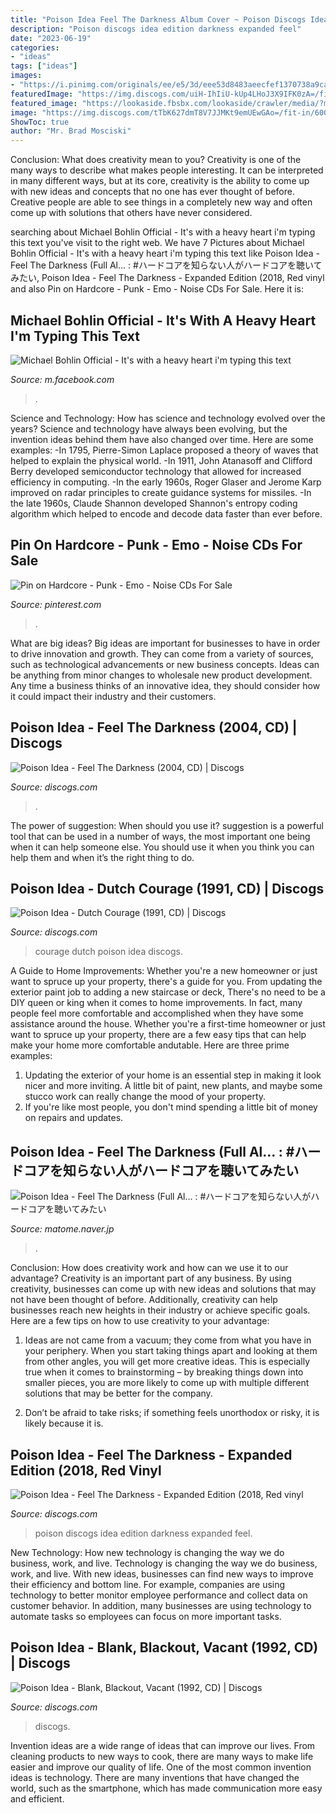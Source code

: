 ```yaml
---
title: "Poison Idea Feel The Darkness Album Cover ~ Poison Discogs Idea Edition Darkness Expanded Feel"
description: "Poison discogs idea edition darkness expanded feel"
date: "2023-06-19"
categories:
- "ideas"
tags: ["ideas"]
images:
- "https://i.pinimg.com/originals/ee/e5/3d/eee53d8483aeecfef1370738a9ca3154.jpg"
featuredImage: "https://img.discogs.com/uiH-IhIiU-kUp4LHoJ3X9IFK0zA=/fit-in/300x300/filters:strip_icc():format(jpeg):mode_rgb():quality(40)/discogs-images/R-1066783-1189547368.jpeg.jpg"
featured_image: "https://lookaside.fbsbx.com/lookaside/crawler/media/?media_id=1289794004446485"
image: "https://img.discogs.com/tTbK627dmT8V7JJMKt9emUEwGAo=/fit-in/600x598/filters:strip_icc():format(jpeg):mode_rgb():quality(90)/discogs-images/R-3966254-1350797999-2059.jpeg.jpg"
ShowToc: true
author: "Mr. Brad Mosciski"
---
```



Conclusion: What does creativity mean to you?
Creativity is one of the many ways to describe what makes people interesting. It can be interpreted in many different ways, but at its core, creativity is the ability to come up with new ideas and concepts that no one has ever thought of before. Creative people are able to see things in a completely new way and often come up with solutions that others have never considered.

	

		
searching about Michael Bohlin Official - It&#039;s with a heavy heart i&#039;m typing this text you've visit to the right web. We have 7 Pictures about Michael Bohlin Official - It&#039;s with a heavy heart i&#039;m typing this text like Poison Idea - Feel The Darkness (Full Al... : #ハードコアを知らない人がハードコアを聴いてみたい, Poison Idea - Feel The Darkness - Expanded Edition (2018, Red vinyl and also Pin on Hardcore - Punk - Emo - Noise CDs For Sale. Here it is:
		
    
## Michael Bohlin Official - It&#039;s With A Heavy Heart I&#039;m Typing This Text

<img loading=lazy src="https://lookaside.fbsbx.com/lookaside/crawler/media/?media_id=1289794004446485" onerror="this.onerror=null;this.src='https://tse3.mm.bing.net/th?id=OIP.lhUxp3wVvcxw9igxSD7FCwHaFT&amp;pid=15.1';" alt="Michael Bohlin Official - It&#039;s with a heavy heart i&#039;m typing this text">

_Source: m.facebook.com_

>. 

	

Science and Technology: How has science and technology evolved over the years?
Science and technology have always been evolving, but the invention ideas behind them have also changed over time. Here are some examples: 
-In 1795, Pierre-Simon Laplace proposed a theory of waves that helped to explain the physical world. 
-In 1911, John Atanasoff and Clifford Berry developed semiconductor technology that allowed for increased efficiency in computing. 
-In the early 1960s, Roger Glaser and Jerome Karp improved on radar principles to create guidance systems for missiles.
-In the late 1960s, Claude Shannon developed Shannon's entropy coding algorithm which helped to encode and decode data faster than ever before.

    
## Pin On Hardcore - Punk - Emo - Noise CDs For Sale

<img loading=lazy src="https://i.pinimg.com/originals/ee/e5/3d/eee53d8483aeecfef1370738a9ca3154.jpg" onerror="this.onerror=null;this.src='https://tse1.mm.bing.net/th?id=OIP.X-cTf7ryg-o1iIfNrlJoFgHaFj&amp;pid=15.1';" alt="Pin on Hardcore - Punk - Emo - Noise CDs For Sale">

_Source: pinterest.com_

>. 

	

What are big ideas?
Big ideas are important for businesses to have in order to drive innovation and growth. They can come from a variety of sources, such as technological advancements or new business concepts. Ideas can be anything from minor changes to wholesale new product development. Any time a business thinks of an innovative idea, they should consider how it could impact their industry and their customers.

    
## Poison Idea - Feel The Darkness (2004, CD) | Discogs

<img loading=lazy src="https://img.discogs.com/tTbK627dmT8V7JJMKt9emUEwGAo=/fit-in/600x598/filters:strip_icc():format(jpeg):mode_rgb():quality(90)/discogs-images/R-3966254-1350797999-2059.jpeg.jpg" onerror="this.onerror=null;this.src='https://tse4.mm.bing.net/th?id=OIP.bLbKAmqq1yx87jquPxSOsAHaHY&amp;pid=15.1';" alt="Poison Idea - Feel The Darkness (2004, CD) | Discogs">

_Source: discogs.com_

>. 

	

The power of suggestion: When should you use it?
suggestion is a powerful tool that can be used in a number of ways, the most important one being when it can help someone else. You should use it when you think you can help them and when it’s the right thing to do.

    
## Poison Idea - Dutch Courage (1991, CD) | Discogs

<img loading=lazy src="https://img.discogs.com/MD2m9Fb5GWk5JMy21XWap4ZpbTg=/fit-in/300x300/filters:strip_icc():format(jpeg):mode_rgb():quality(40)/discogs-images/R-1067160-1517689711-7973.jpeg.jpg" onerror="this.onerror=null;this.src='https://tse1.mm.bing.net/th?id=OIP.mhEnnK1H7VMsr7ebXtFbGwAAAA&amp;pid=15.1';" alt="Poison Idea - Dutch Courage (1991, CD) | Discogs">

_Source: discogs.com_

>courage dutch poison idea discogs. 

	

A Guide to Home Improvements: Whether you're a new homeowner or just want to spruce up your property, there's a guide for you. From updating the exterior paint job to adding a new staircase or deck,
There's no need to be a DIY queen or king when it comes to home improvements. In fact, many people feel more comfortable and accomplished when they have some assistance around the house. Whether you're a first-time homeowner or just want to spruce up your property, there are a few easy tips that can help make your home more comfortable andutable. Here are three prime examples: 
1) Updating the exterior of your home is an essential step in making it look nicer and more inviting. A little bit of paint, new plants, and maybe some stucco work can really change the mood of your property. 
2) If you're like most people, you don't mind spending a little bit of money on repairs and updates.

    
## Poison Idea - Feel The Darkness (Full Al... : #ハードコアを知らない人がハードコアを聴いてみたい

<img loading=lazy src="https://i.ytimg.com/vi/kSPqCrsCbQI/hqdefault.jpg" onerror="this.onerror=null;this.src='https://tse2.mm.bing.net/th?id=OIP.CgEaf0B33iDIDBCpqGXMGgHaFj&amp;pid=15.1';" alt="Poison Idea - Feel The Darkness (Full Al... : #ハードコアを知らない人がハードコアを聴いてみたい">

_Source: matome.naver.jp_

>. 

	

Conclusion: How does creativity work and how can we use it to our advantage?
Creativity is an important part of any business. By using creativity, businesses can come up with new ideas and solutions that may not have been thought of before. Additionally, creativity can help businesses reach new heights in their industry or achieve specific goals. Here are a few tips on how to use creativity to your advantage: 
1. Ideas are not came from a vacuum; they come from what you have in your periphery. When you start taking things apart and looking at them from other angles, you will get more creative ideas. This is especially true when it comes to brainstorming – by breaking things down into smaller pieces, you are more likely to come up with multiple different solutions that may be better for the company. 

2. Don’t be afraid to take risks; if something feels unorthodox or risky, it is likely because it is.

    
## Poison Idea - Feel The Darkness - Expanded Edition (2018, Red Vinyl

<img loading=lazy src="https://img.discogs.com/XP45mSsJqm-FZxJLQfHUTheg8eY=/fit-in/600x560/filters:strip_icc():format(jpeg):mode_rgb():quality(90)/discogs-images/R-12799344-1542175870-5260.jpeg.jpg" onerror="this.onerror=null;this.src='https://tse2.mm.bing.net/th?id=OIP.e4NAp_yrf8T9p5aedV9P-QHaG6&amp;pid=15.1';" alt="Poison Idea - Feel The Darkness - Expanded Edition (2018, Red vinyl">

_Source: discogs.com_

>poison discogs idea edition darkness expanded feel. 

	

New Technology: How new technology is changing the way we do business, work, and live.
Technology is changing the way we do business, work, and live. With new ideas, businesses can find new ways to improve their efficiency and bottom line. For example, companies are using technology to better monitor employee performance and collect data on customer behavior. In addition, many businesses are using technology to automate tasks so employees can focus on more important tasks.

    
## Poison Idea - Blank, Blackout, Vacant (1992, CD) | Discogs

<img loading=lazy src="https://img.discogs.com/uiH-IhIiU-kUp4LHoJ3X9IFK0zA=/fit-in/300x300/filters:strip_icc():format(jpeg):mode_rgb():quality(40)/discogs-images/R-1066783-1189547368.jpeg.jpg" onerror="this.onerror=null;this.src='https://tse2.mm.bing.net/th?id=OIP.TCGZ8vbDvKvYfSghRMFn7QAAAA&amp;pid=15.1';" alt="Poison Idea - Blank, Blackout, Vacant (1992, CD) | Discogs">

_Source: discogs.com_

>discogs. 

	

Invention ideas are a wide range of ideas that can improve our lives. From cleaning products to new ways to cook, there are many ways to make life easier and improve our quality of life. One of the most common invention ideas is technology. There are many inventions that have changed the world, such as the smartphone, which has made communication more easy and efficient.


